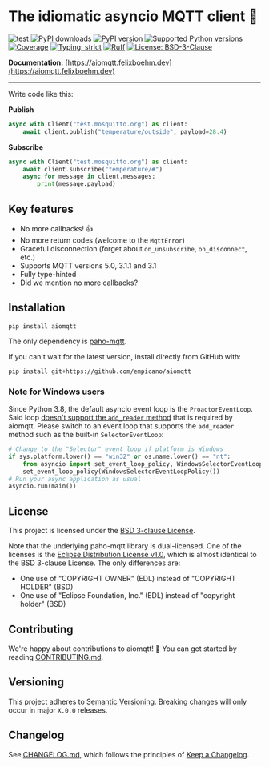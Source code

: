 # The idiomatic asyncio MQTT client 🙌

<a href="https://github.com/empicano/aiomqtt/actions/workflows/test.yml"><img alt="test" src="https://github.com/empicano/aiomqtt/actions/workflows/test.yml/badge.svg"></a> <a href="https://pypi.org/project/aiomqtt"><img alt="PyPI downloads" src="https://img.shields.io/pypi/dm/aiomqtt"></a> <a href="https://pypi.org/project/aiomqtt"><img alt="PyPI version" src="https://img.shields.io/pypi/v/aiomqtt"></a> <a href="https://pypi.org/project/aiomqtt"><img alt="Supported Python versions" src="https://img.shields.io/pypi/pyversions/aiomqtt.svg"></a> <a href="https://codecov.io/gh/sbtinstruments/aiomqtt"><img alt="Coverage" src="https://img.shields.io/codecov/c/github/sbtinstruments/aiomqtt"></a> <a href="https://github.com/empicano/aiomqtt"><img alt="Typing: strict" src="https://img.shields.io/badge/typing-strict-green.svg"></a> <a href="https://github.com/astral-sh/ruff"><img alt="Ruff" src="https://img.shields.io/endpoint?url=https://raw.githubusercontent.com/astral-sh/ruff/main/assets/badge/v2.json"></a> <a href="https://github.com/empicano/aiomqtt/blob/main/LICENSE"><img alt="License: BSD-3-Clause" src="https://img.shields.io/github/license/empicano/aiomqtt"></a>

**Documentation:** [https://aiomqtt.felixboehm.dev](https://aiomqtt.felixboehm.dev)

---

<!-- documentation start -->

Write code like this:

**Publish**

```python
async with Client("test.mosquitto.org") as client:
    await client.publish("temperature/outside", payload=28.4)
```

**Subscribe**

```python
async with Client("test.mosquitto.org") as client:
    await client.subscribe("temperature/#")
    async for message in client.messages:
        print(message.payload)
```

## Key features

- No more callbacks! 👍
- No more return codes (welcome to the `MqttError`)
- Graceful disconnection (forget about `on_unsubscribe`, `on_disconnect`, etc.)
- Supports MQTT versions 5.0, 3.1.1 and 3.1
- Fully type-hinted
- Did we mention no more callbacks?

## Installation

```
pip install aiomqtt
```

The only dependency is [paho-mqtt](https://github.com/eclipse/paho.mqtt.python).

If you can't wait for the latest version, install directly from GitHub with:

```
pip install git+https://github.com/empicano/aiomqtt
```

### Note for Windows users

Since Python 3.8, the default asyncio event loop is the `ProactorEventLoop`. Said loop [doesn't support the `add_reader` method](https://docs.python.org/3/library/asyncio-platforms.html#windows) that is required by aiomqtt. Please switch to an event loop that supports the `add_reader` method such as the built-in `SelectorEventLoop`:

```python
# Change to the "Selector" event loop if platform is Windows
if sys.platform.lower() == "win32" or os.name.lower() == "nt":
    from asyncio import set_event_loop_policy, WindowsSelectorEventLoopPolicy
    set_event_loop_policy(WindowsSelectorEventLoopPolicy())
# Run your async application as usual
asyncio.run(main())
```

## License

This project is licensed under the [BSD 3-clause License](https://opensource.org/licenses/BSD-3-Clause).

Note that the underlying paho-mqtt library is dual-licensed. One of the licenses is the [Eclipse Distribution License v1.0](https://www.eclipse.org/org/documents/edl-v10.php), which is almost identical to the BSD 3-clause License. The only differences are:

- One use of "COPYRIGHT OWNER" (EDL) instead of "COPYRIGHT HOLDER" (BSD)
- One use of "Eclipse Foundation, Inc." (EDL) instead of "copyright holder" (BSD)

## Contributing

We're happy about contributions to aiomqtt! 🎉 You can get started by reading [CONTRIBUTING.md](https://github.com/empicano/aiomqtt/blob/main/CONTRIBUTING.md).

## Versioning

This project adheres to [Semantic Versioning](https://semver.org/spec/v2.0.0.html). Breaking changes will only occur in major `X.0.0` releases.

## Changelog

See [CHANGELOG.md](https://github.com/empicano/aiomqtt/blob/main/CHANGELOG.md), which follows the principles of [Keep a Changelog](https://keepachangelog.com/en/1.0.0/).
